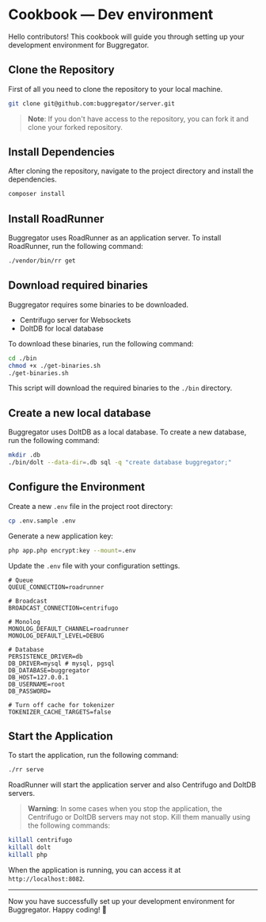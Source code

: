 # Cookbook — Dev environment

Hello contributors! This cookbook will guide you through setting up your development environment for Buggregator.

## Clone the Repository

First of all you need to clone the repository to your local machine.

```bash
git clone git@github.com:buggregator/server.git
```

> **Note**: If you don't have access to the repository, you can fork it and clone your forked repository.

## Install Dependencies

After cloning the repository, navigate to the project directory and install the dependencies.

```bash
composer install
```

## Install RoadRunner

Buggregator uses RoadRunner as an application server. To install RoadRunner, run the following command:

```bash
./vendor/bin/rr get
```

## Download required binaries

Buggregator requires some binaries to be downloaded.

- Centrifugo server for Websockets
- DoltDB for local database

To download these binaries, run the following command:

```bash
cd ./bin
chmod +x ./get-binaries.sh
./get-binaries.sh
```

This script will download the required binaries to the `./bin` directory.

## Create a new local database

Buggregator uses DoltDB as a local database. To create a new database, run the following command:

```bash
mkdir .db
./bin/dolt --data-dir=.db sql -q "create database buggregator;"
```

## Configure the Environment

Create a new `.env` file in the project root directory:

```bash
cp .env.sample .env
```

Generate a new application key:

```bash
php app.php encrypt:key --mount=.env
```

Update the `.env` file with your configuration settings.

```dotenv
# Queue
QUEUE_CONNECTION=roadrunner

# Broadcast
BROADCAST_CONNECTION=centrifugo

# Monolog
MONOLOG_DEFAULT_CHANNEL=roadrunner
MONOLOG_DEFAULT_LEVEL=DEBUG

# Database
PERSISTENCE_DRIVER=db
DB_DRIVER=mysql # mysql, pgsql
DB_DATABASE=buggregator
DB_HOST=127.0.0.1
DB_USERNAME=root
DB_PASSWORD=

# Turn off cache for tokenizer
TOKENIZER_CACHE_TARGETS=false
```

## Start the Application

To start the application, run the following command:

```bash
./rr serve
```

RoadRunner will start the application server and also Centrifugo and DoltDB servers.

> **Warning**: In some cases when you stop the application, the Centrifugo or DoltDB servers may not stop. Kill them
> manually using the following commands:

```bash
killall centrifugo
killall dolt
killall php
```

When the application is running, you can access it at `http://localhost:8082`.


---

Now you have successfully set up your development environment for Buggregator. Happy coding! 🚀